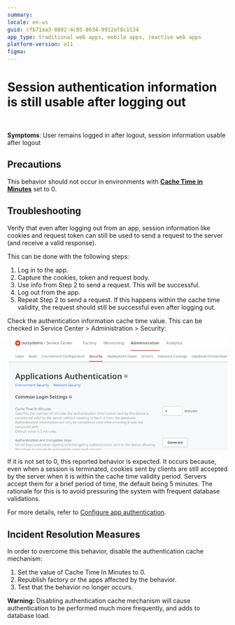 ```yaml
---
summary:
locale: en-us
guid: cfb71aa3-0802-4c05-8634-9912ef8c1134
app_type: traditional web apps, mobile apps, reactive web apps
platform-version: o11
figma:
---
```

<h1> Session authentication information is still usable after logging out </h1>
<p><br/></p>
<p><strong>Symptoms</strong>: User remains logged in after logout, session information usable after logout</p>
<h2>Precautions</h2>
<p>This behavior should not occur in environments with <a href="https://success.outsystems.com/documentation/11/security/configure_app_authentication/" target="_blank" rel="noopener noreferrer"><strong>Cache Time in Minutes</strong></a> set to 0.</p>
<h2>Troubleshooting</h2>
<div class="margin-top-s">
    <p>Verify that even after logging out from an app, session information like cookies and request token can still be used to send a request to the server (and receive a valid response).</p>
    <p>This can be done with the following steps:</p>
    <ol>
        <li>Log in to the app.</li>
        <li>Capture the cookies, token and request body.</li>
        <li>Use info from Step 2 to send a request. This will be successful.</li>
        <li>Log out from the app.</li>
        <li>Repeat Step 2 to send a request. If this happens within the cache time validity, the request should still be successful even after logging out.</li>
    </ol>
    <p>Check the authentication information cache time value. This can be checked in Service Center &gt; Administration &gt; Security:</p>

![Service Center Administration tab showing Applications Authentication settings with Cache Time In Minutes set to 4 minutes.](images/im-image-ck-2025410kKczDhdKyeqDRuMXEaLb0wXr4p7p9i25RAC5dVcVkC.png "Service Center Security Settings")

<p>If it is not set to 0, this reported behavior is expected. It occurs because, even when a session is terminated, cookies sent by clients are still accepted by the server when it is within the cache time validity period. Servers accept them for a brief period of time, the default being 5 minutes. The rationale for this is to avoid pressuring the system with frequent database validations.</p>
    <p>For more details, refer to <a href="https://success.outsystems.com/documentation/11/security/configure_app_authentication/" target="_blank" rel="noopener noreferrer">Configure app authentication</a>.</p>
</div>
<h2>Incident Resolution Measures</h2>
<div class="margin-top-s">
    <p>In order to overcome this behavior, disable the authentication cache mechanism:</p>
    <ol>
        <li>Set the value of Cache Time In Minutes to 0.</li>
        <li>Republish factory or the apps affected by the behavior.</li>
        <li>Test that the behavior no longer occurs.</li>
    </ol>
    <p><strong>Warning:</strong> Disabling authentication cache mechanism will cause authentication to be performed much more frequently, and adds to database load.</p>
</div>
